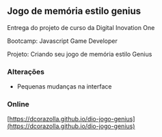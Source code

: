 ## Jogo de memória estilo genius

Entrega do projeto de curso da Digital Inovation One

Bootcamp: Javascript Game Developer

Projeto: Criando seu jogo de memória estilo Genius

### Alterações
- Pequenas mudanças na interface

### Online
[https://dcorazolla.github.io/dio-jogo-genius](https://dcorazolla.github.io/dio-jogo-genius)
